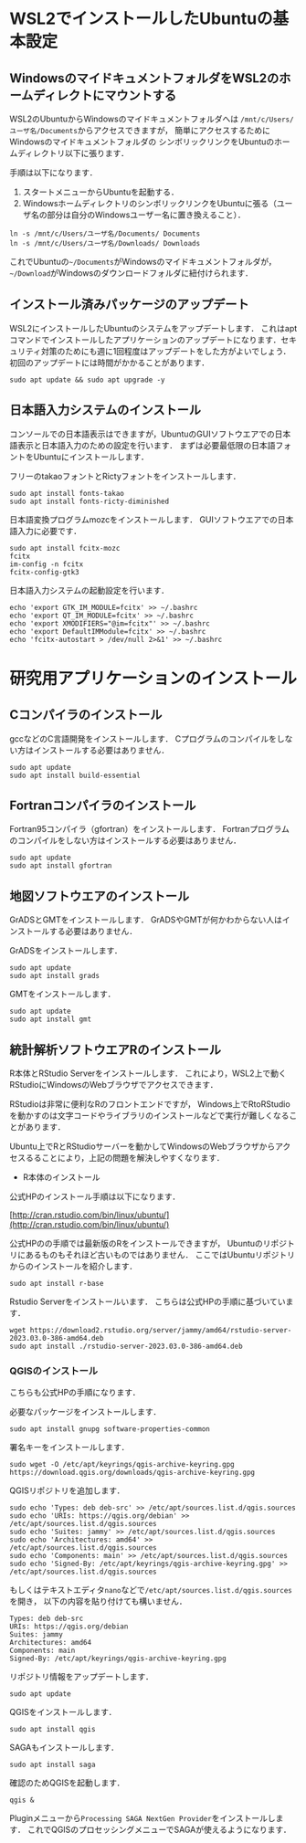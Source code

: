 # WSL2でインストールしたUbuntuの基本設定

## WindowsのマイドキュメントフォルダをWSL2のホームディレクトにマウントする

WSL2のUbuntuからWindowsのマイドキュメントフォルダへは
`/mnt/c/Users/ユーザ名/Documents`からアクセスできますが，
簡単にアクセスするためにWindowsのマイドキュメントフォルダの
シンボリックリンクをUbuntuのホームディレクトリ以下に張ります．

手順は以下になります．

1. スタートメニューからUbuntuを起動する．
1.  WindowsホームディレクトリのシンボリックリンクをUbuntuに張る（ユーザ名の部分は自分のWindowsユーザー名に置き換えること）．
   
```
ln -s /mnt/c/Users/ユーザ名/Documents/ Documents
ln -s /mnt/c/Users/ユーザ名/Downloads/ Downloads
```

これでUbuntuの`~/Documents`がWindowsのマイドキュメントフォルダが，`~/Download`がWindowsのダウンロードフォルダに紐付けられます．

## インストール済みパッケージのアップデート

WSL2にインストールしたUbuntuのシステムをアップデートします．
これはaptコマンドでインストールしたアプリケーションのアップデートになります．セキュリティ対策のためにも週に1回程度はアップデートをした方がよいでしょう．初回のアップデートには時間がかかることがあります．

```
sudo apt update && sudo apt upgrade -y
```

## 日本語入力システムのインストール

コンソールでの日本語表示はできますが，UbuntuのGUIソフトウエアでの日本語表示と日本語入力のための設定を行います．
まずは必要最低限の日本語フォントをUbuntuにインストールします．

フリーのtakaoフォントとRictyフォントをインストールします．

```
sudo apt install fonts-takao
sudo apt install fonts-ricty-diminished
```

日本語変換プログラムmozcをインストールします．
GUIソフトウエアでの日本語入力に必要です．

```
sudo apt install fcitx-mozc
fcitx
im-config -n fcitx
fcitx-config-gtk3
```

日本語入力システムの起動設定を行います．

```
echo 'export GTK_IM_MODULE=fcitx' >> ~/.bashrc
echo 'export QT_IM_MODULE=fcitx' >> ~/.bashrc
echo 'export XMODIFIERS="@im=fcitx"' >> ~/.bashrc
echo 'export DefaultIMModule=fcitx' >> ~/.bashrc
echo 'fcitx-autostart > /dev/null 2>&1' >> ~/.bashrc
```

# 研究用アプリケーションのインストール

## Cコンパイラのインストール

gccなどのC言語開発をインストールします．
Cプログラムのコンパイルをしない方はインストールする必要はありません．

```
sudo apt update
sudo apt install build-essential
```

## Fortranコンパイラのインストール

Fortran95コンパイラ（gfortran）をインストールします．
Fortranプログラムのコンパイルをしない方はインストールする必要はありません．

```
sudo apt update
sudo apt install gfortran
```

## 地図ソフトウエアのインストール
GrADSとGMTをインストールします．
GrADSやGMTが何かわからない人はインストールする必要はありません．

GrADSをインストールします．

```
sudo apt update
sudo apt install grads
```

GMTをインストールします．

```
sudo apt update
sudo apt install gmt
```

## 統計解析ソフトウエアRのインストール

R本体とRStudio Serverをインストールします．
これにより，WSL2上で動くRStudioにWindowsのWebブラウザでアクセスできます．

RStudioは非常に便利なRのフロントエンドですが，
Windows上でRtoRStudioを動かすのは文字コードやライブラリのインストールなどで実行が難しくなることがあります．

Ubuntu上でRとRStudioサーバーを動かしてWindowsのWebブラウザからアクセスるることにより，上記の問題を解決しやすくなります．

- R本体のインストール

公式HPのインストール手順は以下になります．

[http://cran.rstudio.com/bin/linux/ubuntu/](http://cran.rstudio.com/bin/linux/ubuntu/)

公式HPのの手順では最新版のRをインストールできますが，
Ubuntuのリポジトリにあるものもそれほど古いものではありません．
ここではUbuntuリポジトリからのインストールを紹介します．

```
sudo apt install r-base
```

Rstudio Serverをインストールいます．
こちらは公式HPの手順に基づいています．

```
wget https://download2.rstudio.org/server/jammy/amd64/rstudio-server-2023.03.0-386-amd64.deb
sudo apt install ./rstudio-server-2023.03.0-386-amd64.deb
```

### QGISのインストール

こちらも公式HPの手順になります．

必要なパッケージをインストールします．

```
sudo apt install gnupg software-properties-common
```

署名キーをインストールします．

```
sudo wget -O /etc/apt/keyrings/qgis-archive-keyring.gpg https://download.qgis.org/downloads/qgis-archive-keyring.gpg
```

QGISリポジトリを追加します．

```
sudo echo 'Types: deb deb-src' >> /etc/apt/sources.list.d/qgis.sources
sudo echo 'URIs: https://qgis.org/debian' >> /etc/apt/sources.list.d/qgis.sources
sudo echo 'Suites: jammy' >> /etc/apt/sources.list.d/qgis.sources
sudo echo 'Architectures: amd64' >> /etc/apt/sources.list.d/qgis.sources
sudo echo 'Components: main' >> /etc/apt/sources.list.d/qgis.sources
sudo echo 'Signed-By: /etc/apt/keyrings/qgis-archive-keyring.gpg' >> /etc/apt/sources.list.d/qgis.sources
```

もしくはテキストエディタ`nano`などで`/etc/apt/sources.list.d/qgis.sources`を開き，
以下の内容を貼り付けても構いません．

```
Types: deb deb-src
URIs: https://qgis.org/debian
Suites: jammy
Architectures: amd64
Components: main
Signed-By: /etc/apt/keyrings/qgis-archive-keyring.gpg
```

リポジトリ情報をアップデートします．
```
sudo apt update
```

QGISをインストールします．

```
sudo apt install qgis
```

SAGAもインストールします．

```
sudo apt install saga
```

確認のためQGISを起動します．

```
qgis &
```

Pluginメニューから`Processing SAGA NextGen Provider`をインストールします．
これでQGISのプロセッシングメニューでSAGAが使えるようになります．